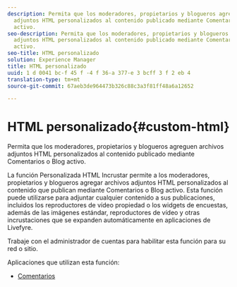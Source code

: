 ```yaml
---
description: Permita que los moderadores, propietarios y blogueros agreguen archivos
  adjuntos HTML personalizados al contenido publicado mediante Comentarios o Blog
  activo.
seo-description: Permita que los moderadores, propietarios y blogueros agreguen archivos
  adjuntos HTML personalizados al contenido publicado mediante Comentarios o Blog
  activo.
seo-title: HTML personalizado
solution: Experience Manager
title: HTML personalizado
uuid: 1 d 0041 bc-f 45 f -4 f 36-a 377-e 3 bcff 3 f 2 eb 4
translation-type: tm+mt
source-git-commit: 67aeb3de964473b326c88c3a3f81ff48a6a12652

---
```



# HTML personalizado{#custom-html}

Permita que los moderadores, propietarios y blogueros agreguen archivos adjuntos HTML personalizados al contenido publicado mediante Comentarios o Blog activo.

La función Personalizada HTML Incrustar permite a los moderadores, propietarios y blogueros agregar archivos adjuntos HTML personalizados al contenido que publican mediante Comentarios o Blog activo. Esta función puede utilizarse para adjuntar cualquier contenido a sus publicaciones, incluidos los reproductores de vídeo propiedad o los widgets de encuestas, además de las imágenes estándar, reproductores de vídeo y otras incrustaciones que se expanden automáticamente en aplicaciones de Livefyre.

Trabaje con el administrador de cuentas para habilitar esta función para su red o sitio.

Aplicaciones que utilizan esta función:

* [Comentarios](/help/using/c-about-apps/c-comments/c-comments.md)

